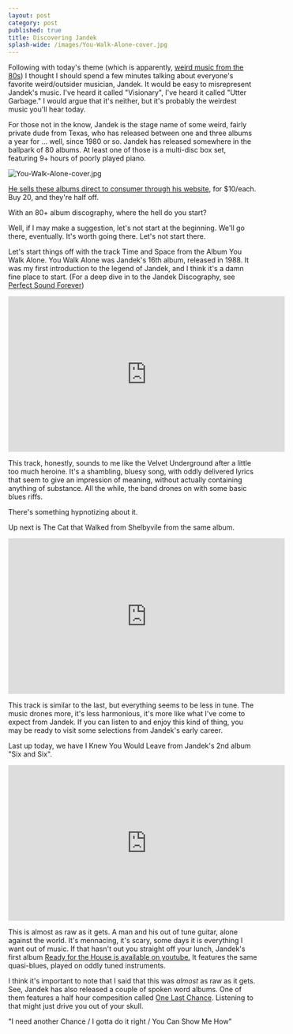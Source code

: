 ```yaml
---
layout: post
category: post
published: true
title: Discovering Jandek
splash-wide: /images/You-Walk-Alone-cover.jpg
---
```

Following with today's theme (which is apparently, [weird music from the 80s](http://ajroach42.github.io/music-for-parties-minimalist-1980-synthpop-from-silicon-teens/)) I thought I should spend a few minutes talking about everyone's favorite weird/outsider musician, Jandek. It would be easy to misrepresent Jandek's music. I've heard it called "Visionary", I've heard it called "Utter Garbage." I would argue that it's neither, but it's probably the weirdest music you'll hear today.  

For those not in the know, Jandek is the stage name of some weird, fairly private dude from Texas, who has released between one and three albums a year for ... well, since 1980 or so. Jandek has released somewhere in the ballpark of 80 albums. At least one of those is a multi-disc box set, featuring 9+ hours of poorly played piano.

![You-Walk-Alone-cover.jpg]({{site.baseurl}}/images/You-Walk-Alone-cover.jpg)

[He sells these albums direct to consumer through his website](http://corwoodindustries.com/shop/), for $10/each. Buy 20, and they're half off. 

With an 80+ album discography, where the hell do you start? 

Well, if I may make a suggestion, let's not start at the beginning. We'll go there, eventually. It's worth going there. Let's not start there. 

Let's start things off with the track Time and Space from the Album You Walk Alone. You Walk Alone was Jandek's 16th album, released in 1988. It was my first introduction to the legend of Jandek, and I think it's a damn fine place to start. (For a deep dive in to the Jandek Discography, see [Perfect Sound Forever](http://www.furious.com/perfect/jandek/jandekreviews.html))

<iframe width="560" height="315" src="https://www.youtube.com/embed/P9_lfUAzw8I" frameborder="0" allowfullscreen></iframe>

This track, honestly, sounds to me like the Velvet Underground after a little too much heroine. It's a shambling, bluesy song, with oddly delivered lyrics that seem to give an impression of meaning, without actually containing anything of substance. All the while, the band drones on with some basic blues riffs. 

There's something hypnotizing about it. 

Up next is The Cat that Walked from Shelbyvile from the same album. 

<iframe width="560" height="315" src="https://www.youtube.com/embed/f7oSe8QJlnE" frameborder="0" allowfullscreen></iframe>

This track is similar to the last, but everything seems to be less in tune. The music drones more, it's less harmonious, it's more like what I've come to expect from Jandek. If you can listen to and enjoy this kind of thing, you may be ready to visit some selections from Jandek's early career. 

Last up today, we have I Knew You Would Leave from Jandek's 2nd album "Six and Six". 

<iframe width="560" height="315" src="https://www.youtube.com/embed/g4AfnxtxT78" frameborder="0" allowfullscreen></iframe>

This is almost as raw as it gets. A man and his out of tune guitar, alone against the world. It's mennacing, it's scary, some days it is everything I want out of music. If that hasn't out you straight off your lunch, Jandek's first album [Ready for the House is available on youtube.](https://www.youtube.com/watch?v=e8mPu9RX_Pg) It features the same quasi-blues, played on oddly tuned instruments. 

I think it's important to note that I said that this was *almost* as raw as it gets. See, Jandek has also released a couple of spoken word albums. One of them features a half hour compesition called [One Last Chance](https://www.youtube.com/watch?v=nbn1Ei7Jfkc). Listening to that might just drive you out of your skull. 

"I need another Chance / I gotta do it right / You Can Show Me How"
